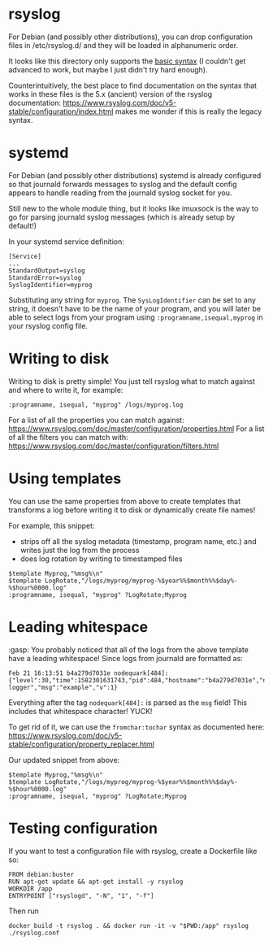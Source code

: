 rsyslog
=======

For Debian (and possibly other distributions), you can drop configuration files in /etc/rsyslog.d/ and they will be loaded in alphanumeric order.

It looks like this directory only supports the [basic syntax](https://www.rsyslog.com/doc/v8-stable/configuration/conf_formats.html) (I couldn't get advanced to work, but maybe I just didn't try hard enough).

Counterintuitively, the best place to find documentation on the syntax that works in these files is the 5.x (ancient) version of the rsyslog documentation: https://www.rsyslog.com/doc/v5-stable/configuration/index.html makes me wonder if this is really the legacy syntax.

# systemd

For Debian (and possibly other distributions) systemd is already configured so that journald forwards messages to syslog and the default config appears to handle reading from the journald syslog socket for you.

Still new to the whole module thing, but it looks like imuxsock is the way to go for parsing journald syslog messages (which is already setup by default!)

In your systemd service definition:

```
[Service]
...
StandardOutput=syslog
StandardError=syslog
SyslogIdentifier=myprog
```

Substituting any string for `myprog`. The `SysLogIdentifier` can be set to any string, it doesn't have to be the name of your program, and you will later be able to select logs from your program using `:programname,isequal,myprog` in your rsyslog config file.

# Writing to disk

Writing to disk is pretty simple! You just tell rsyslog what to match against and where to write it, for example:

```
:programname, isequal, "myprog" /logs/myprog.log
```

For a list of all the properties you can match against: https://www.rsyslog.com/doc/master/configuration/properties.html
For a list of all the filters you can match with: https://www.rsyslog.com/doc/master/configuration/filters.html

# Using templates

You can use the same properties from above to create templates that transforms a log before writing it to disk or dynamically create file names!

For example, this snippet:
* strips off all the syslog metadata (timestamp, program name, etc.) and writes just the log from the process
* does log rotation by writing to timestamped files

```
$template Myprog,"%msg%\n"
$template LogRotate,"/logs/myprog/myprog-%$year%%$month%%$day%-%$hour%0000.log"
:programname, isequal, "myprog" ?LogRotate;Myprog
```

# Leading whitespace

:gasp: You probably noticed that all of the logs from the above template have a leading whitespace! Since logs from journald are formatted as:

```
Feb 21 16:13:51 b4a279d7031e nodequark[484]: {"level":30,"time":1582301631743,"pid":484,"hostname":"b4a279d7031e","name":"myprog-logger","msg":"example","v":1}
```

Everything after the tag `nodequark[484]:` is parsed as the `msg` field! This includes that whitespace character! YUCK!

To get rid of it, we can use the `fromchar:tochar` syntax as documented here: https://www.rsyslog.com/doc/v5-stable/configuration/property_replacer.html

Our updated snippet from above:

```
$template Myprog,"%msg%\n"
$template LogRotate,"/logs/myprog/myprog-%$year%%$month%%$day%-%$hour%0000.log"
:programname, isequal, "myprog" ?LogRotate;Myprog
```

# Testing configuration

If you want to test a configuration file with rsyslog, create a Dockerfile like so:

```
FROM debian:buster
RUN apt-get update && apt-get install -y rsyslog
WORKDIR /app
ENTRYPOINT ["rsyslogd", "-N", "1", "-f"]

```

Then run

```
docker build -t rsyslog . && docker run -it -v "$PWD:/app" rsyslog ./rsyslog.conf
```

